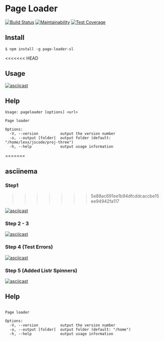 # Page Loader

[![Build Status](https://travis-ci.org/Simp-lexx/project-lvl3-s444.svg?branch=master)](https://travis-ci.org/Simp-lexx/project-lvl3-s444)
[![Maintainability](https://api.codeclimate.com/v1/badges/316f85aa0ddf03d1617a/maintainability)](https://codeclimate.com/github/Simp-lexx/project-lvl3-s444/maintainability)
[![Test Coverage](https://api.codeclimate.com/v1/badges/316f85aa0ddf03d1617a/test_coverage)](https://codeclimate.com/github/Simp-lexx/project-lvl3-s444/test_coverage)

## Install

`$ npm install -g page-loader-sl`

<<<<<<< HEAD
## Usage

[![asciicast](https://asciinema.org/a/ky72uPCfob9ZF5J1Z75UFV5zd.svg)](https://asciinema.org/a/ky72uPCfob9ZF5J1Z75UFV5zd)

## Help

```
Usage: pageloader [options] <url>

Page loader

Options:
  -V, --version          output the version number
  -o, --output [folder]  output folder (default: "/home/lexx/jscode/proj-three")
  -h, --help             output usage information
```
=======
## asciinema

### Step1
>>>>>>> 5e88ac691ee1b94dfcddcaccbe15ee94942fa117

[![asciicast](https://asciinema.org/a/ky72uPCfob9ZF5J1Z75UFV5zd.svg)](https://asciinema.org/a/ky72uPCfob9ZF5J1Z75UFV5zd)

### Step 2 - 3

[![asciicast](https://asciinema.org/a/h4aQvsCgAwd97bGgGqi9YD7h5.svg)](https://asciinema.org/a/h4aQvsCgAwd97bGgGqi9YD7h5)

### Step 4 (Test Errors)

[![asciicast](https://asciinema.org/a/mQ6R8HfyRUqYnuHHArHcHyuaK.svg)](https://asciinema.org/a/mQ6R8HfyRUqYnuHHArHcHyuaK)

### Step 5 (Added Listr Spinners)

[![asciicast](https://asciinema.org/a/10eEJOEi7jcEWT41sZKIqyeSJ.svg)](https://asciinema.org/a/10eEJOEi7jcEWT41sZKIqyeSJ)

## Help

```Usage: pageloader [options] <url>

Page loader

Options:
  -V, --version          output the version number
  -o, --output [folder]  output folder (default: "/home")
  -h, --help             output usage information
```
